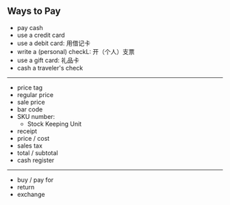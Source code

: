 ## Ways to Pay

- pay cash
- use a credit card
- use a debit card: 用借记卡
- write a (personal) checkL: 开（个人）支票
- use a gift card: 礼品卡
- cash a traveler's check

---

- price tag
- regular price
- sale price
- bar code
- SKU number:
  - Stock Keeping Unit
- receipt
- price / cost
- sales tax
- total / subtotal
- cash register

---

- buy / pay for
- return
- exchange